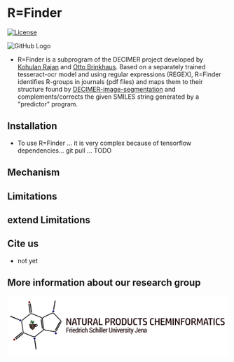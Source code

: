 # R=Finder
[![License](https://img.shields.io/badge/License-MIT%202.0-blue.svg)](https://opensource.org/licenses/MIT)

![GitHub Logo](https://github.com/joaldi2208/R-Group-Detection/blob/main/Logo.png?raw=true)

- R=Finder is a subprogram of the DECIMER project developed by [Kohulan Rajan](https://github.com/Kohulan) and [Otto Brinkhaus](https://github.com/OBrink). Based on a separately trained tesseract-ocr model and using regular expressions (REGEX), R=Finder identifies R-groups in journals (pdf files) and maps them to their structure found by [DECIMER-image-segmentation](https://github.com/Kohulan/DECIMER-Image-Segmentation) and complements/corrects the given SMILES string generated by a "predictor" program.


## Installation
- To use R=Finder ... it is very complex because of tensorflow dependencies... git pull ... TODO

## Mechanism

## Limitations

## extend Limitations
 
## Cite us
- not yet 

## More information about our research group
[![GitHub Logo](https://github.com/Kohulan/DECIMER-Image-to-SMILES/blob/master/assets/CheminfGit.png?raw=true)](https://cheminf.uni-jena.de)
